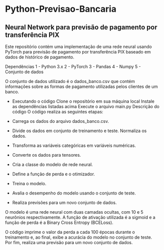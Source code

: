 # Python-Previsao-Bancaria

## Neural Network para previsão de pagamento por transferência PIX
Este repositório contém uma implementação de uma rede neural usando PyTorch para previsão de pagamento por transferência PIX baseado em dados de histórico de pagamento.

Dependências
1 - Python 3.x
2 - PyTorch
3 - Pandas
4 - Numpy
5 - Conjunto de dados

O conjunto de dados utilizado é o dados_banco.csv que contém informações sobre as formas de pagamento utilizadas pelos clientes de um banco.

- Executando o código
Clone o repositório em sua máquina local
Instale as dependências listadas acima
Execute o arquivo main.py
Descrição do código
O código realiza as seguintes etapas:

- Carrega os dados do arquivo dados_banco.csv.
- Divide os dados em conjunto de treinamento e teste.
Normaliza os dados.
- Transforma as variáveis categóricas em variáveis numéricas.
- Converte os dados para tensores.
- Cria a classe do modelo de rede neural.
- Define a função de perda e o otimizador.
- Treina o modelo.
- Avalia o desempenho do modelo usando o conjunto de teste.
- Realiza previsões para um novo conjunto de dados.

O modelo é uma rede neural com duas camadas ocultas, com 10 e 5 neurônios respectivamente. A função de ativação utilizada é a sigmoid e a função de perda é a Binary Cross Entropy (BCELoss).

O código imprime o valor da perda a cada 100 épocas durante o treinamento e, ao final, exibe a acurácia do modelo no conjunto de teste. Por fim, realiza uma previsão para um novo conjunto de dados.
